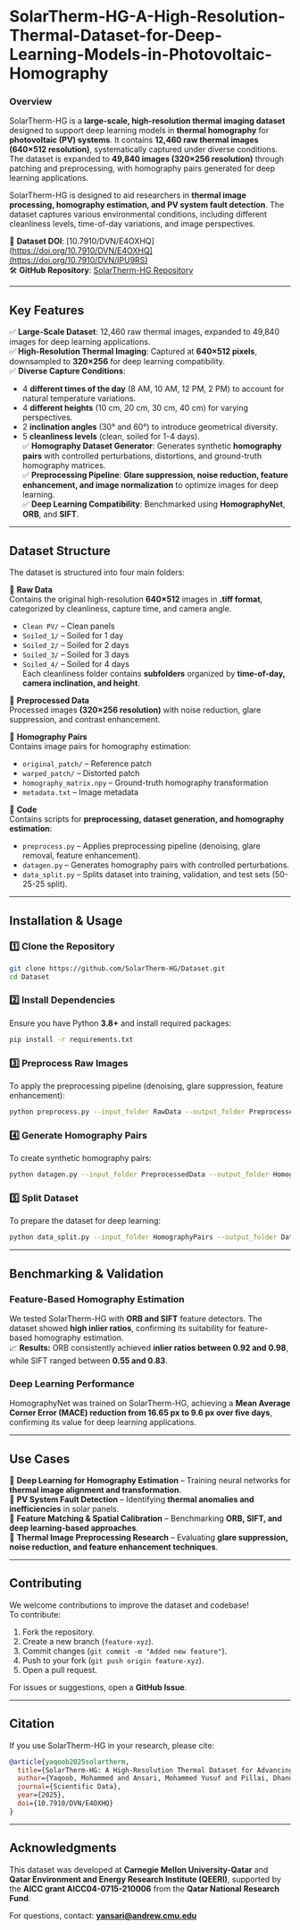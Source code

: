 # SolarTherm-HG-A-High-Resolution-Thermal-Dataset-for-Deep-Learning-Models-in-Photovoltaic-Homography

### **Overview**
SolarTherm-HG is a **large-scale, high-resolution thermal imaging dataset** designed to support deep learning models in **thermal homography** for **photovoltaic (PV) systems**. It contains **12,460 raw thermal images (640×512 resolution)**, systematically captured under diverse conditions. The dataset is expanded to **49,840 images (320×256 resolution)** through patching and preprocessing, with homography pairs generated for deep learning applications.

SolarTherm-HG is designed to aid researchers in **thermal image processing, homography estimation, and PV system fault detection**. The dataset captures various environmental conditions, including different cleanliness levels, time-of-day variations, and image perspectives.

📂 **Dataset DOI**: [10.7910/DVN/E4OXHQ](https://doi.org/10.7910/DVN/E4OXHQ](https://doi.org/10.7910/DVN/IPU9RS)  
🛠 **GitHub Repository**: [SolarTherm-HG Repository](https://github.com/SolarTherm-HG/Dataset)  

---

## **Key Features**
✅ **Large-Scale Dataset**: 12,460 raw thermal images, expanded to 49,840 images for deep learning applications.  
✅ **High-Resolution Thermal Imaging**: Captured at **640×512 pixels**, downsampled to **320×256** for deep learning compatibility.  
✅ **Diverse Capture Conditions**:
- 4 **different times of the day** (8 AM, 10 AM, 12 PM, 2 PM) to account for natural temperature variations.
- 4 **different heights** (10 cm, 20 cm, 30 cm, 40 cm) for varying perspectives.
- 2 **inclination angles** (30° and 60°) to introduce geometrical diversity.
- 5 **cleanliness levels** (clean, soiled for 1-4 days).  
✅ **Homography Dataset Generator**: Generates synthetic **homography pairs** with controlled perturbations, distortions, and ground-truth homography matrices.  
✅ **Preprocessing Pipeline**: **Glare suppression, noise reduction, feature enhancement, and image normalization** to optimize images for deep learning.  
✅ **Deep Learning Compatibility**: Benchmarked using **HomographyNet**, **ORB**, and **SIFT**.  

---

## **Dataset Structure**
The dataset is structured into four main folders:

📂 **Raw Data**  
Contains the original high-resolution **640×512** images in **.tiff format**, categorized by cleanliness, capture time, and camera angle.  
- `Clean PV/` – Clean panels  
- `Soiled_1/` – Soiled for 1 day  
- `Soiled_2/` – Soiled for 2 days  
- `Soiled_3/` – Soiled for 3 days  
- `Soiled_4/` – Soiled for 4 days  
Each cleanliness folder contains **subfolders** organized by **time-of-day, camera inclination, and height**.  

📂 **Preprocessed Data**  
Processed images **(320×256 resolution)** with noise reduction, glare suppression, and contrast enhancement.  

📂 **Homography Pairs**  
Contains image pairs for homography estimation:
- `original_patch/` – Reference patch  
- `warped_patch/` – Distorted patch  
- `homography_matrix.npy` – Ground-truth homography transformation  
- `metadata.txt` – Image metadata  

📂 **Code**  
Contains scripts for **preprocessing, dataset generation, and homography estimation**:  
- `preprocess.py` – Applies preprocessing pipeline (denoising, glare removal, feature enhancement).  
- `datagen.py` – Generates homography pairs with controlled perturbations.  
- `data_split.py` – Splits dataset into training, validation, and test sets (50-25-25 split).  

---

## **Installation & Usage**
### **1️⃣ Clone the Repository**
```bash
git clone https://github.com/SolarTherm-HG/Dataset.git
cd Dataset
```

### **2️⃣ Install Dependencies**
Ensure you have Python **3.8+** and install required packages:
```bash
pip install -r requirements.txt
```

### **3️⃣ Preprocess Raw Images**
To apply the preprocessing pipeline (denoising, glare suppression, feature enhancement):
```bash
python preprocess.py --input_folder RawData --output_folder PreprocessedData
```

### **4️⃣ Generate Homography Pairs**
To create synthetic homography pairs:
```bash
python datagen.py --input_folder PreprocessedData --output_folder HomographyPairs
```

### **5️⃣ Split Dataset**
To prepare the dataset for deep learning:
```bash
python data_split.py --input_folder HomographyPairs --output_folder DatasetSplits
```

---

## **Benchmarking & Validation**
### **Feature-Based Homography Estimation**
We tested SolarTherm-HG with **ORB and SIFT** feature detectors. The dataset showed **high inlier ratios**, confirming its suitability for feature-based homography estimation.  
📈 **Results:** ORB consistently achieved **inlier ratios between 0.92 and 0.98**, while SIFT ranged between **0.55 and 0.83**.

### **Deep Learning Performance**
HomographyNet was trained on SolarTherm-HG, achieving a **Mean Average Corner Error (MACE) reduction from 16.65 px to 9.6 px over five days**, confirming its value for deep learning applications.

---

## **Use Cases**
🔹 **Deep Learning for Homography Estimation** – Training neural networks for **thermal image alignment and transformation**.  
🔹 **PV System Fault Detection** – Identifying **thermal anomalies and inefficiencies** in solar panels.  
🔹 **Feature Matching & Spatial Calibration** – Benchmarking **ORB, SIFT, and deep learning-based approaches**.  
🔹 **Thermal Image Preprocessing Research** – Evaluating **glare suppression, noise reduction, and feature enhancement techniques**.  

---

## **Contributing**
We welcome contributions to improve the dataset and codebase!  
To contribute:
1. Fork the repository.
2. Create a new branch (`feature-xyz`).
3. Commit changes (`git commit -m "Added new feature"`).
4. Push to your fork (`git push origin feature-xyz`).
5. Open a pull request.

For issues or suggestions, open a **GitHub Issue**.

---

## **Citation**
If you use SolarTherm-HG in your research, please cite:
```bibtex
@article{yaqoob2025solartherm,
  title={SolarTherm-HG: A High-Resolution Thermal Dataset for Advancing Deep Learning Models in Photovoltaic Homography},
  author={Yaqoob, Mohammed and Ansari, Mohammed Yusuf and Pillai, Dhanup Somasekharan and Flushing, Eduardo Feo},
  journal={Scientific Data},
  year={2025},
  doi={10.7910/DVN/E4OXHQ}
}
```

---

## **Acknowledgments**
This dataset was developed at **Carnegie Mellon University-Qatar** and **Qatar Environment and Energy Research Institute (QEERI)**, supported by the **AICC grant AICC04-0715-210006** from the **Qatar National Research Fund**.

For questions, contact: **[yansari@andrew.cmu.edu](mailto:yansari@andrew.cmu.edu)**  
 
